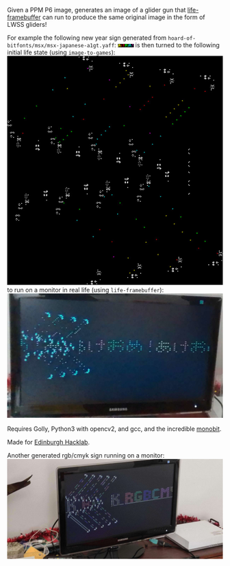 Given a PPM P6 image, generates an image of a glider gun that
[life-framebuffer](https://github.com/dylan-thinnes/life-framebuffer) can run to
produce the same original image in the form of LWSS gliders!

For example the following new year sign generated from `hoard-of-bitfonts/msx/msx-japanese-a1gt.yaff`:
![new year sign source](/new-year-sign-source.jpg)
is then turned to the following initial life state (using `image-to-games`):
![new year sign initial state](/new-year-sign-game.jpg)
to run on a monitor in real life (using `life-framebuffer`):
![new year sign running](/new-year-sign-real-life.jpg)

Requires Golly, Python3 with opencv2, and gcc, and the incredible
[monobit](https://github.com/robhagemans/monobit).

Made for [Edinburgh Hacklab](https://ehlab.uk).

Another generated rgb/cmyk sign running on a monitor:
![generated rgb/cmyk sign running on a monitor](/rgbcmyk-sign.jpg)
